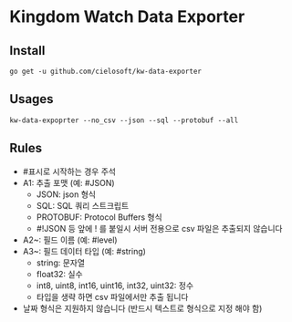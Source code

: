 # Kingdom Watch Data Exporter


## Install

```
go get -u github.com/cielosoft/kw-data-exporter
```

## Usages
```
kw-data-expoprter --no_csv --json --sql --protobuf --all
```

## Rules
- #표시로 시작하는 경우 주석
- A1: 추출 포맷 (예: #JSON)
  - JSON: json 형식
  - SQL: SQL 쿼리 스트크립트
  - PROTOBUF: Protocol Buffers 형식
  - #!JSON 등 앞에 ! 를 붙일시 서버 전용으로 csv 파일은 추출되지 않습니다
- A2~: 필드 이름 (예: #level)
- A3~: 필드 데이터 타입 (예: #string)
  - string: 문자열
  - float32: 실수
  - int8, uint8, int16, uint16, int32, uint32: 정수
  - 타입을 생략 하면 csv 파일에서만 추출 됩니다
- 날짜 형식은 지원하지 않습니다 (반드시 텍스트로 형식으로 지정 해야 함)